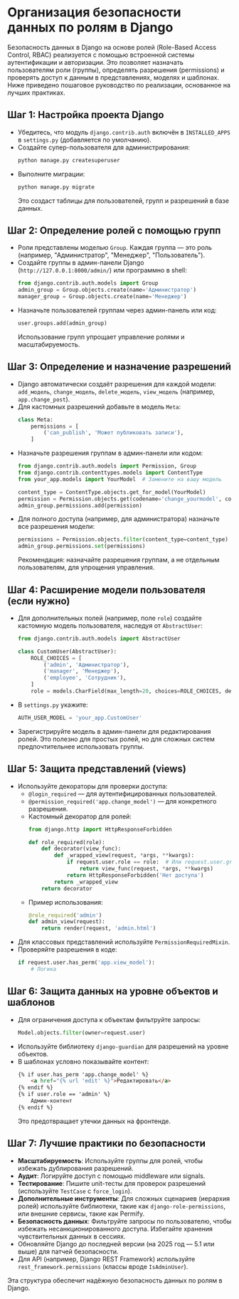 # Организация безопасности данных по ролям в Django

Безопасность данных в Django на основе ролей (Role-Based Access Control, RBAC) реализуется с помощью встроенной системы аутентификации и авторизации. Это позволяет назначать пользователям роли (группы), определять разрешения (permissions) и проверять доступ к данным в представлениях, моделях и шаблонах. Ниже приведено пошаговое руководство по реализации, основанное на лучших практиках.

## Шаг 1: Настройка проекта Django
- Убедитесь, что модуль `django.contrib.auth` включён в `INSTALLED_APPS` в `settings.py` (добавляется по умолчанию).
- Создайте супер-пользователя для администрирования:
  ```bash
  python manage.py createsuperuser
  ```
- Выполните миграции:
  ```bash
  python manage.py migrate
  ```
  Это создаст таблицы для пользователей, групп и разрешений в базе данных.

## Шаг 2: Определение ролей с помощью групп
- Роли представлены моделью `Group`. Каждая группа — это роль (например, "Администратор", "Менеджер", "Пользователь").
- Создайте группы в админ-панели Django (`http://127.0.0.1:8000/admin/`) или программно в shell:
  ```python
  from django.contrib.auth.models import Group
  admin_group = Group.objects.create(name='Администратор')
  manager_group = Group.objects.create(name='Менеджер')
  ```
- Назначьте пользователей группам через админ-панель или код:
  ```python
  user.groups.add(admin_group)
  ```
  Использование групп упрощает управление ролями и масштабируемость.

## Шаг 3: Определение и назначение разрешений
- Django автоматически создаёт разрешения для каждой модели: `add_модель`, `change_модель`, `delete_модель`, `view_модель` (например, `app.change_post`).
- Для кастомных разрешений добавьте в модель `Meta`:
  ```python
  class Meta:
      permissions = [
          ('can_publish', 'Может публиковать записи'),
      ]
  ```
- Назначьте разрешения группам в админ-панели или кодом:
  ```python
  from django.contrib.auth.models import Permission, Group
  from django.contrib.contenttypes.models import ContentType
  from your_app.models import YourModel  # Замените на вашу модель

  content_type = ContentType.objects.get_for_model(YourModel)
  permission = Permission.objects.get(codename='change_yourmodel', content_type=content_type)
  admin_group.permissions.add(permission)
  ```
- Для полного доступа (например, для администратора) назначьте все разрешения модели:
  ```python
  permissions = Permission.objects.filter(content_type=content_type)
  admin_group.permissions.set(permissions)
  ```
  Рекомендация: назначайте разрешения группам, а не отдельным пользователям, для упрощения управления.

## Шаг 4: Расширение модели пользователя (если нужно)
- Для дополнительных полей (например, поле `role`) создайте кастомную модель пользователя, наследуя от `AbstractUser`:
  ```python
  from django.contrib.auth.models import AbstractUser

  class CustomUser(AbstractUser):
      ROLE_CHOICES = [
          ('admin', 'Администратор'),
          ('manager', 'Менеджер'),
          ('employee', 'Сотрудник'),
      ]
      role = models.CharField(max_length=20, choices=ROLE_CHOICES, default='employee')
  ```
- В `settings.py` укажите:
  ```python
  AUTH_USER_MODEL = 'your_app.CustomUser'
  ```
- Зарегистрируйте модель в админ-панели для редактирования ролей.
  Это полезно для простых ролей, но для сложных систем предпочтительнее использовать группы.

## Шаг 5: Защита представлений (views)
- Используйте декораторы для проверки доступа:
  - `@login_required` — для аутентифицированных пользователей.
  - `@permission_required('app.change_model')` — для конкретного разрешения.
  - Кастомный декоратор для ролей:
    ```python
    from django.http import HttpResponseForbidden

    def role_required(role):
        def decorator(view_func):
            def _wrapped_view(request, *args, **kwargs):
                if request.user.role == role:  # Или request.user.groups.filter(name=role).exists()
                    return view_func(request, *args, **kwargs)
                return HttpResponseForbidden('Нет доступа')
            return _wrapped_view
        return decorator
    ```
  - Пример использования:
    ```python
    @role_required('admin')
    def admin_view(request):
        return render(request, 'admin.html')
    ```
- Для классовых представлений используйте `PermissionRequiredMixin`.
- Проверяйте разрешения в коде:
  ```python
  if request.user.has_perm('app.view_model'):
      # Логика
  ```

## Шаг 6: Защита данных на уровне объектов и шаблонов
- Для ограничения доступа к объектам фильтруйте запросы:
  ```python
  Model.objects.filter(owner=request.user)
  ```
- Используйте библиотеку `django-guardian` для разрешений на уровне объектов.
- В шаблонах условно показывайте контент:
  ```html
  {% if user.has_perm 'app.change_model' %}
      <a href="{% url 'edit' %}">Редактировать</a>
  {% endif %}
  {% if user.role == 'admin' %}
      Админ-контент
  {% endif %}
  ```
  Это предотвращает утечки данных на фронтенде.

## Шаг 7: Лучшие практики по безопасности
- **Масштабируемость**: Используйте группы для ролей, чтобы избежать дублирования разрешений.
- **Аудит**: Логируйте доступ с помощью middleware или signals.
- **Тестирование**: Пишите unit-тесты для проверок разрешений (используйте `TestCase` с `force_login`).
- **Дополнительные инструменты**: Для сложных сценариев (иерархия ролей) используйте библиотеки, такие как `django-role-permissions`, или внешние сервисы, такие как Permify.
- **Безопасность данных**: Фильтруйте запросы по пользователю, чтобы избежать несанкционированного доступа. Избегайте хранения чувствительных данных в сессиях.
- Обновляйте Django до последней версии (на 2025 год — 5.1 или выше) для патчей безопасности.
- Для API (например, Django REST Framework) используйте `rest_framework.permissions` (классы вроде `IsAdminUser`).

Эта структура обеспечит надёжную безопасность данных по ролям в Django.